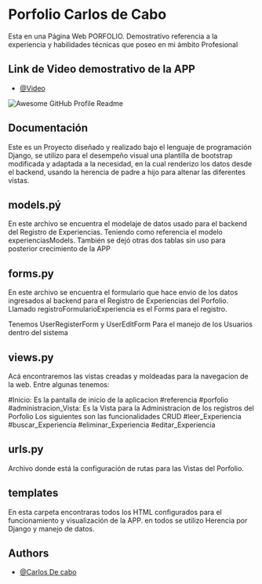 
# Porfolio Carlos de Cabo

Esta en una Página Web PORFOLIO. Demostrativo referencia a la experiencia y habilidades técnicas que poseo en mi ámbito Profesional
## Link de Video demostrativo de la APP
- [@Video]( https://drive.google.com/file/d/10KU8ku7qsih0RkpXOgkGWFxjF6bFONyx/view?usp=sharing)

<img alt="Awesome GitHub Profile Readme" src="media/Gif-video.gif"> </img>
## Documentación
Este es un Proyecto diseñado y realizado bajo el lenguaje de programación Django, se utilizo para el desempeño visual una plantilla de bootstrap modificada y adaptada a la necesidad, en la cual renderizo los datos desde el backend, usando la herencia de padre a hijo para altenar las diferentes vistas.
## models.pý
En este archivo se encuentra el modelaje de datos usado para el backend del Registro de Experiencias.
Teniendo como referencia el modelo experienciasModels.
También se dejó otras dos tablas sin uso para posterior crecimiento de la APP
## forms.py 
En este archivo se encuentra el formulario que hace envio de los datos ingresados al backend para el Registro de Experiencias del Porfolio.
Llamado registroFormularioExperiencia es el Forms para el registro.

Tenemos UserRegisterForm y UserEditForm
Para el manejo de los Usuarios dentro del sistema

## views.py
Acá encontraremos las vistas creadas y moldeadas para la navegacion de la web. Entre algunas tenemos:

#Inicio:   Es la pantalla de inicio de la aplicacion
#referencia
#porfolio
#administracion_Vista:  Es la Vista para la Administracion de los registros del Porfolio
Los siguientes son las funcionalidades CRUD 
#leer_Experiencia
#buscar_Experiencia
#eliminar_Experiencia
#editar_Experiencia

## urls.py

Archivo donde está la configuración de rutas para las Vistas del Porfolio.

## templates

En esta carpeta encontraras todos los HTML configurados para el funcionamiento y visualización de la APP. en todos se utilizo Herencia por Django y manejo de datos.


## Authors

- [@Carlos De cabo](https://www.linkedin.com/in/carlos-eduardo-de-cabo-marchan-717430128/)

